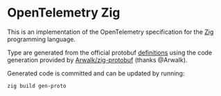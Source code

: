 # OpenTelemetry Zig

This is an implementation of the OpenTelemetry specification for the [Zig](https://ziglang.org) programming language.

Type are generated from the official protobuf [definitions](https://github.com/open-telemetry/opentelemetry-proto/tree/main/opentelemetry/proto) using
the code generation provided by [Arwalk/zig-protobuf](https://github.com/Arwalk/zig-protobuf) (thanks @Arwalk).

Generated code is committed and can be updated by running:

```
zig build gen-proto
```



